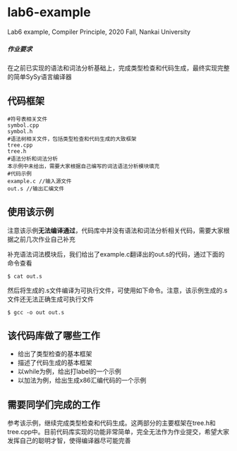 # lab6-example

Lab6 example, Compiler Principle, 2020 Fall, Nankai University

##### 作业要求

在之前已实现的语法和词法分析基础上，完成类型检查和代码生成，最终实现完整的简单SySy语言编译器

## 代码框架

```
#符号表相关文件
symbol.cpp
symbol.h
#语法树相关文件，包括类型检查和代码生成的大致框架
tree.cpp
tree.h
#语法分析和词法分析
本示例中未给出，需要大家根据自己编写的词法语法分析模块填充
#代码示例
example.c //输入源文件
out.s //输出汇编文件
```

## 使用该示例

注意该示例**无法编译通过**，代码库中并没有语法和词法分析相关代码，需要大家根据之前几次作业自己补充

补充语法词法模块后，我们给出了example.c翻译出的out.s的代码，通过下面的命令查看

```
$ cat out.s
```

然后将生成的.s文件编译为可执行文件，可使用如下命令。注意，该示例生成的.s文件还无法正确生成可执行文件

```
$ gcc -o out out.s 
```

## 该代码库做了哪些工作

- 给出了类型检查的基本框架
- 描述了代码生成的基本框架
- 以while为例，给出打label的一个示例
- 以加法为例，给出生成x86汇编代码的一个示例

## 需要同学们完成的工作

参考该示例，继续完成类型检查和代码生成。这两部分的主要框架在tree.h和tree.cpp中。目前代码库实现的功能非常简单，完全无法作为作业提交，希望大家发挥自己的聪明才智，使得编译器尽可能完善
